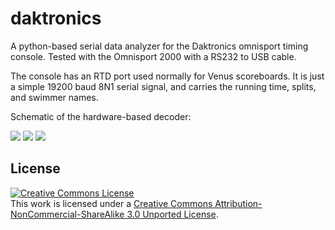 daktronics
==========

A python-based serial data analyzer for the Daktronics omnisport timing console. Tested with the Omnisport 2000 with a RS232 to USB cable. 

The console has an RTD port used normally for Venus scoreboards. It is just a simple 19200 baud 8N1 serial signal, and carries the running time, splits, and swimmer names.

Schematic of the hardware-based decoder:

<img src='https://raw.github.com/xyk2/daktronics/master/img/back_panel.png'/>
<img src='https://raw.github.com/xyk2/daktronics/master/img/decoder_schematic.png'/>
<img src='https://raw.github.com/xyk2/daktronics/master/img/graphic_sample.png'/>


License
-
<a rel="license" href="http://creativecommons.org/licenses/by-nc-sa/3.0/deed.en_US"><img alt="Creative Commons License" style="border-width:0;" src="https://github.com/xyk2/daktronics/blob/master/img/cc_a_nc_sa.png" /></a><br />This work is licensed under a <a rel="license" href="http://creativecommons.org/licenses/by-nc-sa/3.0/deed.en_US">Creative Commons Attribution-NonCommercial-ShareAlike 3.0 Unported License</a>.

